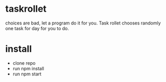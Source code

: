 # taskrollet
choices are bad, let a program do it for you. Task rollet chooses randomly one task for day for you to do.

# install

* clone repo
* run npm install
* run npm start

